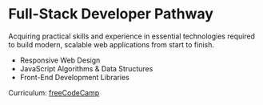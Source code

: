 # Full-Stack Developer Pathway

Acquiring practical skills and experience in essential technologies required to build modern, scalable web applications from start to finish.

- Responsive Web Design
- JavaScript Algorithms & Data Structures
- Front-End Development Libraries

Curriculum: [freeCodeCamp](https://www.freecodecamp.org/)
